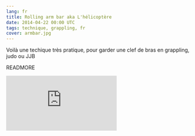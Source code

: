 ```yaml
---
lang: fr
title: Rolling arm bar aka L'hélicoptère
date: 2014-04-22 00:00 UTC
tags: technique, grappling, fr
cover: armbar.jpg
---
```


Voilà une techique très pratique, pour garder une clef de bras en grappling, judo ou JJB

READMORE

<div class="video">
    <iframe src="https://www.youtube.com/embed/AnsservoOp8" frameborder="0" allowfullscreen></iframe>
</div>
